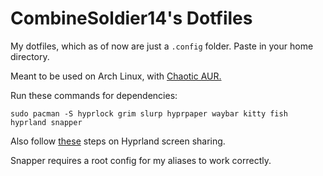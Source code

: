 # CombineSoldier14's Dotfiles

My dotfiles, which as of now are just a `.config` folder. Paste in your home directory.

Meant to be used on Arch Linux, with [Chaotic AUR.](https://aur.chaotic.cx/)

Run these commands for dependencies:

`sudo pacman -S hyprlock grim slurp hyprpaper waybar kitty fish hyprland snapper`

Also follow [these](https://wiki.hyprland.org/Useful-Utilities/Screen-Sharing/) steps on Hyprland screen sharing.

Snapper requires a root config for my aliases to work correctly.
